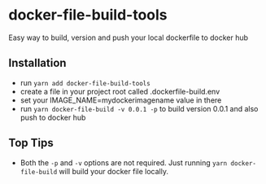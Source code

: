 # docker-file-build-tools

Easy way to build, version and push your local dockerfile to docker hub

## Installation
- run `yarn add docker-file-build-tools`
- create a file in your project root called .dockerfile-build.env
- set your IMAGE_NAME=mydockerimagename value in there
- run `yarn docker-file-build -v 0.0.1 -p` to build version 0.0.1 and also push to docker hub

## Top Tips
- Both the `-p` and `-v` options are not required. Just running `yarn docker-file-build` will build your docker file locally.
